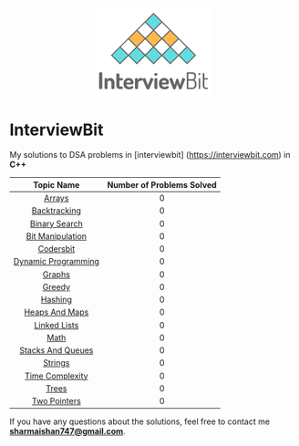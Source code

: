 <p align="center">
  <img src="iblogo.png" width = "200">
</p>

# InterviewBit

My solutions to DSA problems in [interviewbit] (https://interviewbit.com) in **C++**

| Topic Name| Number of Problems Solved| 
|  :--------: |  :--------: | 
| [Arrays](https://github.com/black-shadows/InterviewBit-Topicwise-Solutions/tree/master/Arrays)| 0| 
| [Backtracking](https://github.com/black-shadows/InterviewBit-Topicwise-Solutions/tree/master/Backtracking)| 0| 
| [Binary Search](https://github.com/black-shadows/InterviewBit-Topicwise-Solutions/tree/master/Binary%20Search)| 0| 
| [Bit Manipulation](https://github.com/black-shadows/InterviewBit-Topicwise-Solutions/tree/master/Bit%20Manipulation)| 0| 
| [Codersbit](https://github.com/black-shadows/InterviewBit-Topicwise-Solutions/tree/master/Codersbit)| 0|
| [Dynamic Programming](https://github.com/black-shadows/InterviewBit-Topicwise-Solutions/tree/master/Dynamic%20Programming)| 0 | 
| [Graphs](https://github.com/black-shadows/InterviewBit-Topicwise-Solutions/tree/master/Graphs)| 0| 
| [Greedy](https://github.com/black-shadows/InterviewBit-Topicwise-Solutions/tree/master/Greedy)| 0| 
| [Hashing](https://github.com/black-shadows/InterviewBit-Topicwise-Solutions/tree/master/Hashing)| 0| 
| [Heaps And Maps](https://github.com/black-shadows/InterviewBit-Topicwise-Solutions/tree/master/Heaps%20and%20Maps)| 0| 
| [Linked Lists](https://github.com/black-shadows/InterviewBit-Topicwise-Solutions/tree/master/Linked%20Lists)| 0| 
| [Math](https://github.com/black-shadows/InterviewBit-Topicwise-Solutions/tree/master/Math)| 0| 
| [Stacks And Queues](https://github.com/black-shadows/InterviewBit-Topicwise-Solutions/tree/master/Stacks%20and%20Queues)| 0 | 
| [Strings](https://github.com/black-shadows/InterviewBit-Topicwise-Solutions/tree/master/Strings)| 0|
| [Time Complexity](https://github.com/black-shadows/InterviewBit-Topicwise-Solutions/tree/master/Time%20Complexity)| 0| 
| [Trees](https://github.com/black-shadows/InterviewBit-Topicwise-Solutions/tree/master/Trees)| 0| 
| [Two Pointers](https://github.com/black-shadows/InterviewBit-Topicwise-Solutions/tree/master/Two%20Pointers)| 0|

If you have any questions about the solutions, feel free to contact me **sharmaishan747@gmail.com**.
